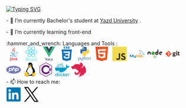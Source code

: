 [![Typing SVG](https://readme-typing-svg.demolab.com?font=Fira+Code&pause=1000&color=F7EC04&background=18761E00&width=435&lines=Hi%2C+I'm+Azim+Vafadari)](https://git.io/typing-svg)
<p>
- 🔭 I’m currently Bachelor's student at
<a href="www.yazd.ac.ir">Yazd University</a>
  .</p>
  <p>- 🌱 I’m currently learning front-end</p>
:hammer_and_wrench: Languages and Tools :
<div>
  <img src="https://github.com/devicons/devicon/blob/master/icons/java/java-original-wordmark.svg" title="Java" alt="Java" width="40" height="40"/>&nbsp;
  <img src="https://github.com/devicons/devicon/blob/master/icons/react/react-original-wordmark.svg" title="React" alt="React" width="40" height="40"/>&nbsp;
  <img src="https://github.com/devicons/devicon/blob/master/icons/vuejs/vuejs-original-wordmark.svg" title="Vuejs" alt="Spring" width="40" height="40"/>&nbsp;
  <img src="https://github.com/devicons/devicon/blob/master/icons/css3/css3-plain-wordmark.svg"  title="CSS3" alt="CSS" width="40" height="40"/>&nbsp;
  <img src="https://github.com/devicons/devicon/blob/master/icons/python/python-original-wordmark.svg"  title="Python" alt="CSS" width="40" height="40"/>&nbsp;
  <img src="https://github.com/devicons/devicon/blob/master/icons/html5/html5-original.svg" title="HTML5" alt="HTML" width="40" height="40"/>&nbsp;
  <img src="https://github.com/devicons/devicon/blob/master/icons/javascript/javascript-original.svg" title="JavaScript" alt="JavaScript" width="40" height="40"/>&nbsp;
  <img src="https://github.com/devicons/devicon/blob/master/icons/mysql/mysql-original-wordmark.svg" title="MySQL"  alt="MySQL" width="40" height="40"/>&nbsp;
  <img src="https://github.com/devicons/devicon/blob/master/icons/nodejs/nodejs-original-wordmark.svg" title="NodeJS" alt="NodeJS" width="40" height="40"/>&nbsp;
  <img src="https://github.com/devicons/devicon/blob/master/icons/git/git-original-wordmark.svg" title="Git" **alt="Git" width="40" height="40"/>
  <img src="https://github.com/devicons/devicon/blob/master/icons/php/php-plain.svg" title="Php" **alt="Php" width="40" height="40"/>
  <img src="https://github.com/devicons/devicon/blob/master/icons/linux/linux-original.svg" title="Linux" **alt="Linux" width="40" height="40"/>
  <img src="https://github.com/devicons/devicon/blob/master/icons/csharp/csharp-line.svg" title="C#" **alt="C#" width="40" height="40"/>
  <img src="https://github.com/devicons/devicon/blob/master/icons/docker/docker-plain-wordmark.svg" title="C#" **alt="C#" width="40" height="40"/>
  <img src="https://github.com/devicons/devicon/blob/master/icons/nestjs/nestjs-plain.svg" title="C#" **alt="C#" width="40" height="40"/>
</div>
<div>
- 📫 How to reach me:
</div>
<div>
  <img src="https://github.com/devicons/devicon/blob/master/icons/linkedin/linkedin-original.svg" title="Linkedin" alt="Java" width="40" height="40"/>&nbsp;
  <img src="https://github.com/devicons/devicon/blob/master/icons/twitter/twitter-original.svg" title="Linkedin" alt="Java" width="40" height="40"/>&nbsp;
</div>
<!--
**AzimVafadari/AzimVafadari** is a ✨ _special_ ✨ repository because its `README.md` (this file) appears on your GitHub profile.

Here are some ideas to get you started:

- 👯 I’m looking to collaborate on ...
- 💬 Ask me about ...
- 🤔 I’m looking for help with ...
- 😄 Pronouns: ...
- ⚡ Fun fact: ...
-->
